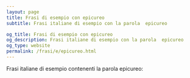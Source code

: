 ```yaml
---
layout: page
title: Frasi di esempio con epicureo 
subtitle: Frasi italiane di esempio con la parola  epicureo

og_title: Frasi di esempio con epicureo 
og_description: Frasi italiane di esempio con la parola  epicureo
og_type: website
permalink: /frasi/e/epicureo.html
---
```


Frasi italiane di esempio contenenti la parola epicureo:


